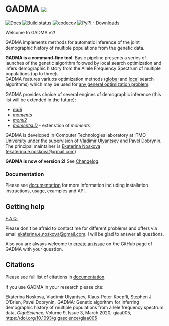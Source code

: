 # GADMA ![](http://jb.gg/badges/research-flat-square.svg)

[![Docs](https://readthedocs.org/projects/gadma/badge/?version=latest)](https://gadma.readthedocs.io/en/latest/?badge=latest) [![Build status](https://github.com/ctlab/GADMA/workflows/build/badge.svg)](https://github.com/ctlab/GADMA/actions) [![codecov](https://codecov.io/gh/ctlab/GADMA/branch/master/graph/badge.svg?token=F303UDEWDJ)](https://codecov.io/gh/ctlab/GADMA) [![PyPI - Downloads](https://img.shields.io/pypi/dm/gadma)](https://pypistats.org/packages/gadma)

Welcome to GADMA v2!

GADMA implements methods for automatic inference of the joint demographic history of multiple populations from the genetic data.

**GADMA is a command-line tool**. Basic pipeline presents a series of launches of the genetic algorithm folowed by local search optimization and infers demographic history from the Allele Frequency Spectrum of multiple populations (up to three).<br/>
GADMA features variuos optimization methods ([global](https://gadma.readthedocs.io/en/latest/api/gadma.optimizers.html#global-optimizers-list) and [local](https://gadma.readthedocs.io/en/latest/api/gadma.optimizers.html#local-optimizers-list) search algorithms) which may be used for [any general optimization problem](https://gadma.readthedocs.io/en/latest/api_examples/optimization_example.html).

GADMA provides choice of several engines of demographic inference (this list will be extended in the future):

* [∂a∂i](https://bitbucket.org/gutenkunstlab/dadi/)
* [*moments*](https://bitbucket.org/simongravel/moments/)
* [*momi2*](https://github.com/popgenmethods/momi2/)
* [*momentsLD*](https://bitbucket.org/simongravel/moments/) - extenstion of *moments*

GADMA is developed in Computer Technologies laboratory at ITMO University under the supervision of [Vladimir Ulyantsev](https://ulyantsev.com/) and Pavel Dobrynin. The principal maintainer is [Ekaterina Noskova](http://enoskova.me/) (ekaterina.e.noskova@gmail.com)

**GADMA is now of version 2!** See [Changelog](https://gadma.readthedocs.io/en/latest/changelogs.html).

### Documentation

Please see [documentation](https://gadma.readthedocs.io) for more information including installation instructions, usage, examples and API.

## Getting help

[F.A.Q.](https://gadma.readthedocs.io/en/latest/faq.html)

Please don't be afraid to contact me for different problems and offers via email ekaterina.e.noskova@gmail.com. I will be glad to answer all questions.

Also you are always welcome to [create an issue](https://github.com/ctlab/GADMA/issues) on the GitHub page of GADMA with your question.

## Citations

Please see full list of citations in [documentation](https://gadma.readthedocs.io/en/latest/citations.html).

If you use GADMA in your research please cite:

Ekaterina Noskova, Vladimir Ulyantsev, Klaus-Peter Koepfli, Stephen J O’Brien, Pavel Dobrynin, GADMA: Genetic algorithm for inferring demographic history of multiple populations from allele frequency spectrum data, *GigaScience*, Volume 9, Issue 3, March 2020, giaa005, <https://doi.org/10.1093/gigascience/giaa005>
